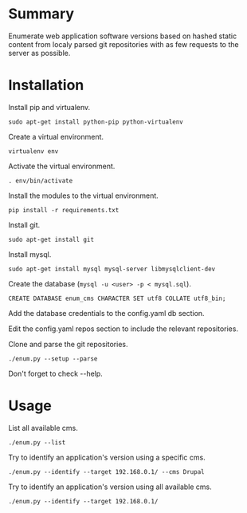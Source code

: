 # Summary

Enumerate web application software versions based on hashed static content from localy parsed git repositories with as few requests to the server as possible.

# Installation

Install pip and virtualenv.

```
sudo apt-get install python-pip python-virtualenv
```

Create a virtual environment.

```
virtualenv env
```

Activate the virtual environment.

```
. env/bin/activate
```

Install the modules to the virtual environment.

```
pip install -r requirements.txt
```

Install git.

```
sudo apt-get install git
```

Install mysql.

```
sudo apt-get install mysql mysql-server libmysqlclient-dev
```

Create the database (`mysql -u <user> -p < mysql.sql`).

```
CREATE DATABASE enum_cms CHARACTER SET utf8 COLLATE utf8_bin;
```

Add the database credentials to the config.yaml db section.

Edit the config.yaml repos section to include the relevant repositories.

Clone and parse the git repositories.

```
./enum.py --setup --parse
```

Don't forget to check --help.

# Usage

List all available cms.

```
./enum.py --list
```

Try to identify an application's version using a specific cms.

```
./enum.py --identify --target 192.168.0.1/ --cms Drupal
```

Try to identify an application's version using all available cms.

```
./enum.py --identify --target 192.168.0.1/
```
